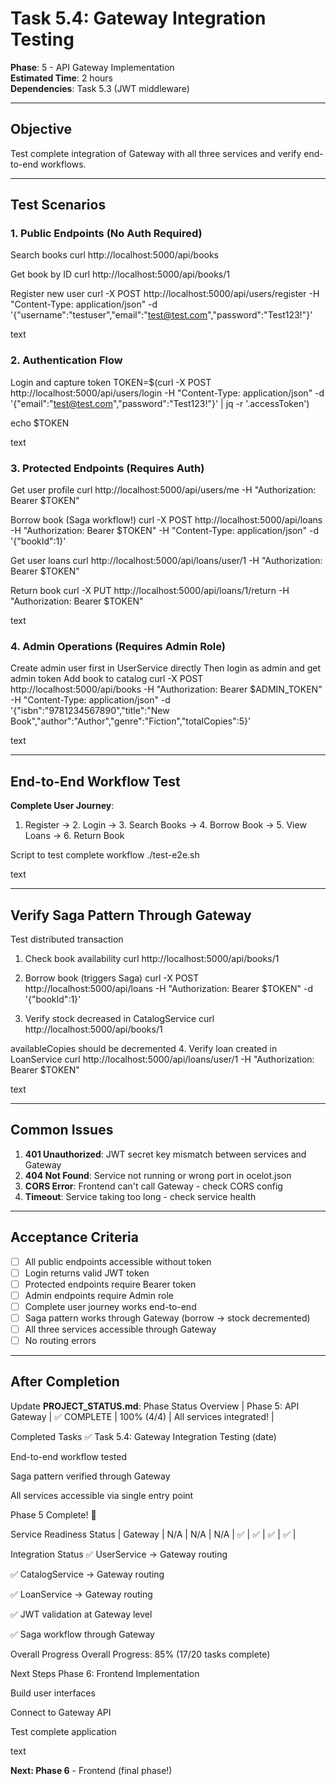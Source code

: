 # Task 5.4: Gateway Integration Testing

**Phase**: 5 - API Gateway Implementation  
**Estimated Time**: 2 hours  
**Dependencies**: Task 5.3 (JWT middleware)

---

## Objective

Test complete integration of Gateway with all three services and verify end-to-end workflows.

---

## Test Scenarios

### 1. Public Endpoints (No Auth Required)

Search books
curl http://localhost:5000/api/books

Get book by ID
curl http://localhost:5000/api/books/1

Register new user
curl -X POST http://localhost:5000/api/users/register
-H "Content-Type: application/json"
-d '{"username":"testuser","email":"test@test.com","password":"Test123!"}'

text

### 2. Authentication Flow

Login and capture token
TOKEN=$(curl -X POST http://localhost:5000/api/users/login
-H "Content-Type: application/json"
-d '{"email":"test@test.com","password":"Test123!"}'
| jq -r '.accessToken')

echo $TOKEN

text

### 3. Protected Endpoints (Requires Auth)

Get user profile
curl http://localhost:5000/api/users/me
-H "Authorization: Bearer $TOKEN"

Borrow book (Saga workflow!)
curl -X POST http://localhost:5000/api/loans
-H "Authorization: Bearer $TOKEN"
-H "Content-Type: application/json"
-d '{"bookId":1}'

Get user loans
curl http://localhost:5000/api/loans/user/1
-H "Authorization: Bearer $TOKEN"

Return book
curl -X PUT http://localhost:5000/api/loans/1/return
-H "Authorization: Bearer $TOKEN"

text

### 4. Admin Operations (Requires Admin Role)

Create admin user first in UserService directly
Then login as admin and get admin token
Add book to catalog
curl -X POST http://localhost:5000/api/books
-H "Authorization: Bearer $ADMIN_TOKEN"
-H "Content-Type: application/json"
-d '{"isbn":"9781234567890","title":"New Book","author":"Author","genre":"Fiction","totalCopies":5}'

text

---

## End-to-End Workflow Test

**Complete User Journey**:
1. Register → 2. Login → 3. Search Books → 4. Borrow Book → 5. View Loans → 6. Return Book

Script to test complete workflow
./test-e2e.sh

text

---

## Verify Saga Pattern Through Gateway

Test distributed transaction
1. Check book availability
curl http://localhost:5000/api/books/1

2. Borrow book (triggers Saga)
curl -X POST http://localhost:5000/api/loans
-H "Authorization: Bearer $TOKEN"
-d '{"bookId":1}'

3. Verify stock decreased in CatalogService
curl http://localhost:5000/api/books/1

availableCopies should be decremented
4. Verify loan created in LoanService
curl http://localhost:5000/api/loans/user/1
-H "Authorization: Bearer $TOKEN"

text

---

## Common Issues

1. **401 Unauthorized**: JWT secret key mismatch between services and Gateway
2. **404 Not Found**: Service not running or wrong port in ocelot.json
3. **CORS Error**: Frontend can't call Gateway - check CORS config
4. **Timeout**: Service taking too long - check service health

---

## Acceptance Criteria

- [ ] All public endpoints accessible without token
- [ ] Login returns valid JWT token
- [ ] Protected endpoints require Bearer token
- [ ] Admin endpoints require Admin role
- [ ] Complete user journey works end-to-end
- [ ] Saga pattern works through Gateway (borrow → stock decremented)
- [ ] All three services accessible through Gateway
- [ ] No routing errors

---

## After Completion

Update **PROJECT_STATUS.md**:
Phase Status Overview
| Phase 5: API Gateway | ✅ COMPLETE | 100% (4/4) | All services integrated! |

Completed Tasks
✅ Task 5.4: Gateway Integration Testing (date)

End-to-end workflow tested

Saga pattern verified through Gateway

All services accessible via single entry point

Phase 5 Complete! 🎉

Service Readiness Status
| Gateway | N/A | N/A | N/A | ✅ | ✅ | ✅ | ✅ |

Integration Status
✅ UserService → Gateway routing

✅ CatalogService → Gateway routing

✅ LoanService → Gateway routing

✅ JWT validation at Gateway level

✅ Saga workflow through Gateway

Overall Progress
Overall Progress: 85% (17/20 tasks complete)

Next Steps
Phase 6: Frontend Implementation

Build user interfaces

Connect to Gateway API

Test complete application

text

**Next: Phase 6** - Frontend (final phase!)